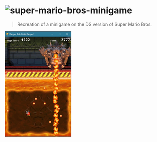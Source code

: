# ![super-mario-bros-minigame](https://uicdn.toast.com/toastui/img/tui-editor-bi.png)

> Recreation of a minigame on the DS version of Super Mario Bros.

<img src="https://raw.githubusercontent.com/nimpod/super-mario-bros-minigame/master/res/gameplay.gif" />
